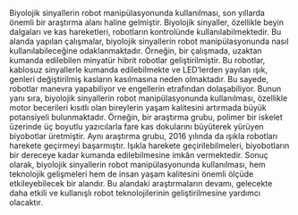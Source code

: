 Biyolojik sinyallerin robot manipülasyonunda kullanılması, son yıllarda önemli bir
araştırma alanı haline gelmiştir. Biyolojik sinyaller, özellikle beyin dalgaları ve kas
hareketleri, robotların kontrolünde kullanılabilmektedir. Bu alanda yapılan
çalışmalar, biyolojik sinyallerin robot manipülasyonunda nasıl kullanılabileceğine
odaklanmaktadır. Örneğin, bir çalışmada, uzaktan kumanda edilebilen minyatür hibrit
robotlar geliştirilmiştir. Bu robotlar, kablosuz sinyallerle kumanda edilebilmekte ve
LED’lerden yayılan ışık, genleri değiştirilmiş kasların kasılmasına neden
olmaktadır. Bu sayede, robotlar manevra yapabiliyor ve engellerin etrafından
dolaşabiliyor. Bunun yanı sıra, biyolojik sinyallerin robot manipülasyonunda
kullanılması, özellikle motor becerileri kısıtlı olan bireylerin yaşam kalitesini
artırmada büyük potansiyeli bulunmaktadır. Örneğin, bir araştırma grubu, polimer bir
iskelet üzerinde üç boyutlu yazıcılarla fare kas dokularını büyüterek yürüyen
biyobotlar üretmiştir. Aynı araştırma grubu, 2016 yılında da ışıkla robotları harekete
geçirmeyi başarmıştır. Işıkla harekete geçirilebilmeleri, biyobotların bir dereceye
kadar kumanda edilebilmesine imkân vermektedir. Sonuç olarak, biyolojik sinyallerin
robot manipülasyonunda kullanılması, hem teknolojik gelişmeleri hem de insan
yaşam kalitesini önemli ölçüde etkileyebilecek bir alandır. Bu alandaki araştırmaların
devamı, gelecekte daha etkili ve kullanışlı robot teknolojilerinin geliştirilmesine
yardımcı olacaktır.
